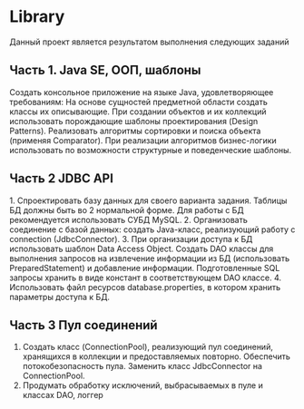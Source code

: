 # Library
Данный проект является результатом выполнения следующих заданий
## Часть 1. Java SE, ООП,  шаблоны
Создать консольное приложение на языке Java, удовлетворяющее требованиям:
На основе сущностей предметной области создать классы их описывающие. При создании объектов и их коллекций использовать порождающие шаблоны проектирования (Design Patterns).
Реализовать алгоритмы сортировки и поиска объекта (применяя Comparator). При реализации алгоритмов бизнес-логики использовать по возможности структурные и поведенческие шаблоны.
## Часть 2 JDBC API
1. Спроектировать базу данных для своего варианта задания. Таблицы БД должны быть во 2 нормальной форме. Для работы с БД рекомендуется использовать СУБД MySQL.
2. Организовать соединение с базой данных: создать Java-класс, реализующий работу с connection (JdbcConnector).
3. При организации доступа к БД использовать шаблон Data Access Object. Создать DAO классы для выполнения запросов на извлечение информации из БД (использовать PreparedStatement) и добавление информации. Подготовленные SQL запросы хранить в виде констант в соответствующем DAO классе.
4. Использовать файл ресурсов database.properties, в котором хранить параметры доступа к БД.  
## Часть 3 Пул соединений
1. Создать класс (ConnectionPool), реализующий пул соединений, хранящихся в коллекции и предоставляемых повторно. Обеспечить потокобезопасность пула. Заменить класс JdbcConnector на ConnectionPool.
2. Продумать обработку исключений, выбрасываемых в пуле и классах DAO, логгер
